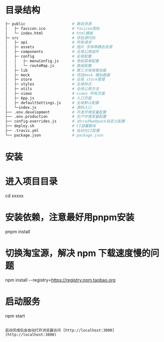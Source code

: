 # 目录结构

```bash
├─ public                     # 静态资源
│   ├─ favicon.ico            # favicon图标
│   └─ index.html             # html模板
├─ src                        # 项目源代码
│   ├─ api                    # 所有请求
│   ├─ assets                 # 图片 字体等静态资源
│   ├─ components             # 全局公用组件
│   ├─ config                 # 全局配置
│   │   ├─ menuConfig.js      # 导航菜单配置
│   │   └─ routeMap.js        # 路由配置
│   ├─ lib                    # 第三方库按需加载
│   ├─ mock                   # 项目mock 模拟数据
│   ├─ store                  # 全局 store管理
│   ├─ styles                 # 全局样式
│   ├─ utils                  # 全局公用方法
│   ├─ views                  # views 所有页面
│   ├─ App.js                 # 入口页面
│   ├─ defaultSettings.js     # 全局默认配置
│   └─index.js                # 源码入口
├── .env.development          # 开发环境变量配置
├── .env.production           # 生产环境变量配置
├── config-overrides.js       # 对cra的webpack自定义配置
├── deploy.sh                 # CI部署脚本
├── .travis.yml               # 自动化CI配置
└── package.json              # package.json
```

# 安装

# 进入项目目录

cd xxxxx

# 安装依赖，注意最好用pnpm安装

pnpm install

# 切换淘宝源，解决 npm 下载速度慢的问题

npm install --registry=https://registry.npm.taobao.org

# 启动服务

npm start

```

启动完成后会自动打开浏览器访问 [http://localhost:3000](http://localhost:3000)
```
